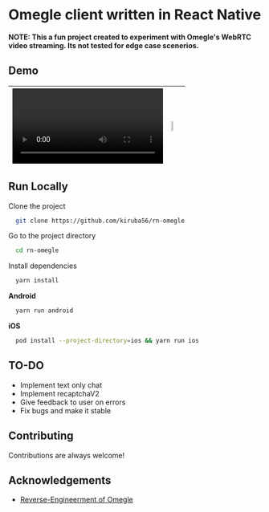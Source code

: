 
# Omegle client written in React Native
**NOTE: This a fun project created to experiment with Omegle's WebRTC video streaming. Its not tested for edge case scenerios.**
## Demo



|<video autoPlay src="https://user-images.githubusercontent.com/45106700/154292965-1f805f26-cd62-410a-9119-1cdde99968a9.mp4"></video> | <img src="https://user-images.githubusercontent.com/45106700/154265624-ace63c44-43e5-43f8-bea5-ddfc43c46f80.gif" width="40%">|
| :-------- | :------- |

<!-- <video autoPlay src="https://user-images.githubusercontent.com/45106700/154292965-1f805f26-cd62-410a-9119-1cdde99968a9.mp4">
</video>
<img src="https://user-images.githubusercontent.com/45106700/154265624-ace63c44-43e5-43f8-bea5-ddfc43c46f80.gif" >

 -->



## Run Locally

Clone the project

```bash
  git clone https://github.com/kiruba56/rn-omegle
```

Go to the project directory

```bash
  cd rn-omegle
```

Install dependencies

```bash
  yarn install
```

**Android**

```bash
  yarn run android
```

**iOS**

```bash
  pod install --project-directory=ios && yarn run ios
```


## TO-DO

- Implement text only chat
- Implement recaptchaV2
- Give feedback to user on errors
- Fix bugs and make it stable


## Contributing

Contributions are always welcome!

## Acknowledgements

 - [Reverse-Engineerment of Omegle](https://gist.github.com/nucular/e19264af8d7fc8a26ece)
